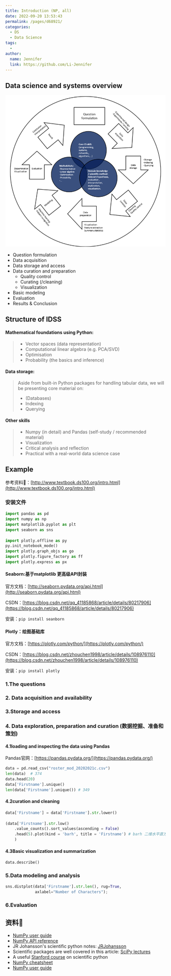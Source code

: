 ```yaml
---
title: Introduction (NP, all)
date: 2022-09-20 13:53:43
permalink: /pages/d68921/
categories:
  - DS
  - Data Science
tags:
  - 
author: 
  name: Jennifer
  link: https://github.com/Li-Jennifer
---
```

## Data science and systems overview
![](../../img/introductiondatascience.png)

-   Question formulation
-   Data acquisition
-   Data storage and access
-   Data curation and preparation
    -   Quality control
    -   Curating (/cleaning)
    -   Visualization
-   Basic modeling
-   Evaluation
-   Results & Conclusion

## Structure of IDSS
#### Mathematical foundations using Python:
> -   Vector spaces (data representation)
> -   Computational linear algebra (e.g. PCA/SVD)
> -   Optimisation
> -   Probability (the basics and inference)

#### Data storage:
> Aside from built-in Python packages for handling tabular data, we will be presenting core material on:
> 
> -   (Databases)
> -   Indexing
> -   Querying
#### Other skills
> -   Numpy (in detail) and Pandas (self-study / recommended material)
> -   Visualization
> -   Critical analysis and reflection
> -   Practical with a real-world data science case

## Example
参考资料💾：[http://www.textbook.ds100.org/intro.html](http://www.textbook.ds100.org/intro.html)

### 安装文件
```python
import pandas as pd
import numpy as np
import matplotlib.pyplot as plt
import seaborn as sns 

import plotly.offline as py
py.init_notebook_mode()
import plotly.graph_objs as go
import plotly.figure_factory as ff
import plotly.express as px
```
#### Seaborn:基于matplotlib 更高级API封装
官方文档：[http://seaborn.pydata.org/api.html](http://seaborn.pydata.org/api.html)

CSDN：[https://blog.csdn.net/qq_41185868/article/details/80217906](https://blog.csdn.net/qq_41185868/article/details/80217906)

安装：`pip install seanborn`

#### Plotly：绘图基础库

官方文档：[https://plotly.com/python/](https://plotly.com/python/)

CSDN：[https://blog.csdn.net/zhouchen1998/article/details/108976110](https://blog.csdn.net/zhouchen1998/article/details/108976110)

安装：`pip install plotly`

### 1.The questions
### 2. Data acquisition and availability
### 3.Storage and access
### 4. Data exploration, preparation and curation (数据挖掘、准备和策划)
#### 4.1loading and inspecting the data using Pandas
Pandas官网：[https://pandas.pydata.org/](https://pandas.pydata.org/)
```python
data = pd.read_csv("roster_mod_20202021c.csv")
len(data)  # 374
data.head(20)
data['Firstname'].unique()
len(data['Firstname'].unique()) # 349
```
#### 4.2curation and cleaning
```python
data['Firstname'] = data['Firstname'].str.lower()

(data['Firstname'].str.low()
	.value_counts().sort_values(ascending = False) 
	.head(5).plot(kind = 'barh', title = 'Firstname') # barh 二维水平直方图
	)
```
#### 4.3Basic visualization and summarization
```python
data.describe()
```
### 5.Data modeling and analysis
```python
sns.distplot(data['Firstname'].str.len(), rug=True, 
			 axlabel="Number of Characters");
```
### 6.Evaluation

## 资料💾
-   [NumPy user guide](https://docs.scipy.org/doc/numpy-1.13.0/user/basics.html)
-   [NumPy API reference](https://docs.scipy.org/doc/numpy-1.13.0/reference/)
-   JR Johansson's scientific python notes: [JRJohansson](https://github.com/jrjohansson/scientific-python-lectures)
-   Scientific packages are well covered in this article: [SciPy lectures](https://scipy-lectures.github.io/)
-   A useful [Stanford course](http://web.stanford.edu/~arbenson/cme193.html) on scientific python
-  [NumPy cheatsheet](https://github.com/juliangaal/python-cheat-sheet/blob/master/NumPy/NumPy.md)
-   [NumPy user guide](https://docs.scipy.org/doc/numpy-1.13.0/user/basics.html)
